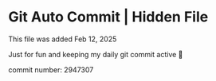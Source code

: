 # Git Auto Commit | Hidden File

This file was added Feb 12, 2025

Just for fun and keeping my daily git commit active 🤪

commit number: 2947307
